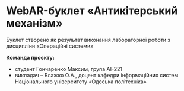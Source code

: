# WebAR-буклет «Антикітерський механізм»
Буклет створено як результат виконання лабораторної роботи з дисципліни «Операційні системи»

**Команда проєкту:**
+ студент Гончаренко Максим, група АІ-221
+ викладач – Блажко О.А., доцент кафедри інформаційних систем Національного університету «Одеська політехніка»
